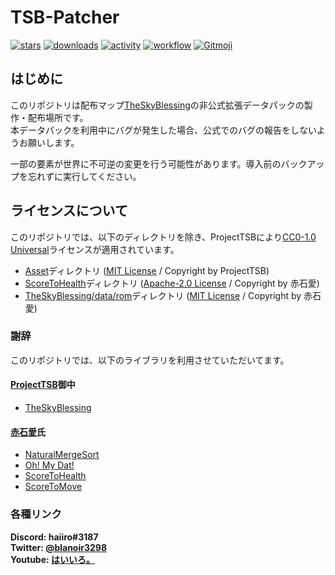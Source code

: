 # TSB-Patcher

[![stars](https://img.shields.io/github/stars/haiiro2gou/TSB-patcher?logo=github)](https://github.com/haiiro2gou/TSB-patcher/stargazers)
[![downloads](https://img.shields.io/github/downloads/haiiro2gou/TSB-patcher/total?logo=github)](https://github.com/haiiro2gou/TSB-patcher/releases/latest)
[![activity](https://img.shields.io/github/commit-activity/m/haiiro2gou/TSB-patcher?label=commit&logo=github)](https://github.com/haiiro2gou/TSB-patcher/commits/master)
[![workflow](https://img.shields.io/github/actions/workflow/status/haiiro2gou/TSB-patcher/datapack-linter.yml?branch=master&label=linter)](https://github.com/haiiro2gou/TSB-patcher/actions?query=workflow%3Alint-datapack)
[![Gitmoji](https://img.shields.io/badge/gitmoji-%20😜%20😍-FFDD67.svg)](https://gitmoji.carloscuesta.me/)

## はじめに

このリポジトリは配布マップ[TheSkyBlessing](https://github.com/ProjectTSB/TheSkyBlessing)の非公式拡張データパックの製作・配布場所です。  
本データパックを利用中にバグが発生した場合、公式でのバグの報告をしないようお願いします。

一部の要素が世界に不可逆の変更を行う可能性があります。導入前のバックアップを忘れずに実行してください。

## ライセンスについて

このリポジトリでは、以下のディレクトリを除き、ProjectTSBにより[CC0-1.0 Universal](LICENSE)ライセンスが適用されています。

* [Asset](Asset)ディレクトリ ([MIT License](https://github.com/ProjectTSB/TheSkyBlessing/blob/master/Asset/LICENSE) / Copyright by ProjectTSB)
* [ScoreToHealth](ScoreToHealth)ディレクトリ ([Apache-2.0 License](ScoreToHealth/LICENSE) / Copyright by 赤石愛)
* [TheSkyBlessing/data/rom](TheSkyBlessing/data/rom/functions)ディレクトリ ([MIT License](https://github.com/ProjectTSB/TheSkyBlessing/blob/master/OhMyDat/LICENSE) / Copyright by 赤石愛)

### 謝辞

このリポジトリでは、以下のライブラリを利用させていただいてます。

#### [ProjectTSB](https://github.com/ProjectTSB)御中

* [TheSkyBlessing](https://github.com/ProjectTSB/TheSkyBlessing)

#### [赤石愛](https://twitter.com/AiAkaishi)氏

* [NaturalMergeSort](https://github.com/Ai-Akaishi/NaturalMergeSort)
* [Oh! My Dat!](https://github.com/Ai-Akaishi/OhMyDat)
* [ScoreToHealth](https://github.com/Ai-Akaishi/ScoreToHealth)
* [ScoreToMove](https://github.com/Ai-Akaishi/ScoreToMove)

### 各種リンク

**Discord: haiiro#3187**  
**Twitter: [@blanoir3298](https://twitter.com/blanoir3298)**  
**Youtube: [はいいろ。](https://www.youtube.com/channel/UC4HoswwsCjgVmZlmhZ0Dpbg)**
